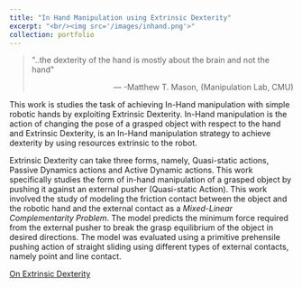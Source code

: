 ```yaml
---
title: "In Hand Manipulation using Extrinsic Dexterity"
excerpt: "<br/><img src='/images/inhand.png'>"
collection: portfolio
---
```


> "..the dexterity of the hand is mostly about the brain and not the hand"
> <p style="text-align: right;">— -Matthew T. Mason, (Manipulation Lab, CMU)</p>

This work is studies the task of achieving In-Hand manipulation with simple robotic hands by exploiting Extrinsic Dexterity. In-Hand manipulation is the action of changing the pose of a grasped object with respect to the hand and Extrinsic Dexterity, is an In-Hand manipulation strategy to achieve dexterity by using resources extrinsic to the robot.

Extrinsic Dexterity can take three forms, namely, Quasi-static actions, Passive Dynamics actions and Active Dynamic actions. This work specifically studies the form of in-hand manipulation of a grasped object by pushing it against an external pusher (Quasi-static Action). This work involved the study of modeling the friction contact between the object and the robotic hand and the external contact as a _Mixed-Linear Complementarity Problem_. The model predicts the minimum force required from the external pusher to break the grasp equilibrium of the object in desired directions.
The model was evaluated using a primitive prehensile pushing action of straight sliding using different types of external contacts, namely point and line contact.

[On Extrinsic Dexterity](https://www.youtube.com/watch?v=ZiqC9emBk00)
